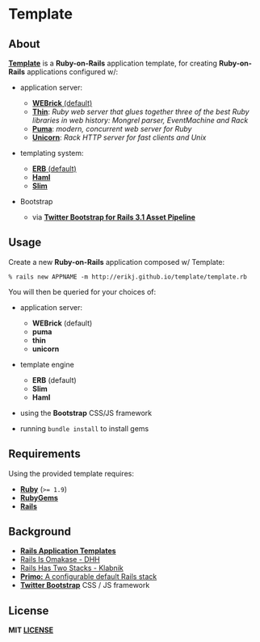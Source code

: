 # Template

## About

**[Template](https://github.com/erikj/template)** is a **Ruby-on-Rails** application template, for creating **Ruby-on-Rails** applications configured w/:

- application server:
  - [**WEBrick** (default)](http://ruby-doc.org/stdlib-1.9.3/libdoc/webrick/rdoc/WEBrick.html)
  - [**Thin**](http://code.macournoyer.com/thin/): *Ruby web server that glues together three of the best Ruby libraries in web history: Mongrel parser, EventMachine and Rack*
  - [**Puma**](http://puma.io/):  *modern, concurrent web server for Ruby*
  - [**Unicorn**](http://unicorn.bogomips.org/): *Rack HTTP server for fast clients and Unix*

- templating system:
  - [**ERB** (default)](http://ruby-doc.org/stdlib-2.0.0/libdoc/erb/rdoc/ERB.html)
  - [**Haml**](http://haml.info/)
  - [**Slim**](http://slim-lang.com/)

- Bootstrap
  - via [**Twitter Bootstrap for Rails 3.1 Asset Pipeline**](https://github.com/seyhunak/twitter-bootstrap-rails)

## Usage

Create a new **Ruby-on-Rails** application composed w/ Template:

    % rails new APPNAME -m http://erikj.github.io/template/template.rb

You will then be queried for your choices of:

- application server:
  - **WEBrick** (default)
  - **puma**
  - **thin**
  - **unicorn**

- template engine
  - **ERB** (default)
  - **Slim**
  - **Haml**

- using the **Bootstrap** CSS/JS framework

- running `bundle install` to install gems

## Requirements

Using the provided template requires:

- [**Ruby**](http://ruby-lang.org) (`>= 1.9`)
- [**RubyGems**](http://rubygems.org)
- [**Rails**](http://rubyonrails.org)

## Background

- [**Rails Application Templates**](http://guides.rubyonrails.org/rails_application_templates.html)
- [Rails Is Omakase - DHH](http://david.heinemeierhansson.com/2012/rails-is-omakase.html)
- [Rails Has Two Stacks - Klabnik](http://words.steveklabnik.com/rails-has-two-default-stacks)
- [**Primo:** A configurable default Rails stack](https://github.com/cbetta/primo)
- [**Twitter Bootstrap**](http://twitter.github.com/bootstrap/)  CSS / JS framework

## License

**MIT [LICENSE](https://github.com/erikj/template/blob/gh-pages/LICENSE)**
